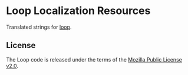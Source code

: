 Loop Localization Resources
===========
Translated strings for [loop](https://github.com/mozilla/loop).

License
-------

The Loop code is released under the terms of the
[Mozilla Public License v2.0](http://www.mozilla.org/MPL/2.0/).
